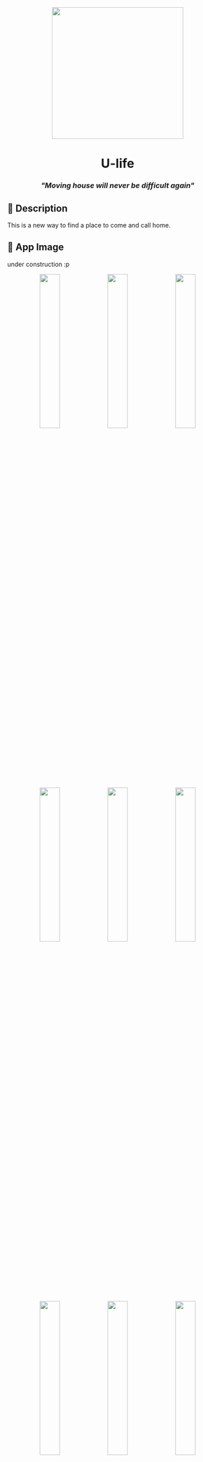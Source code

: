
<div align="center">

<img width="" src="logo_app.png"  width=300 height=300  align="center">



# U-life

</div>

<h3 align="center">
<i>"Moving house will never be difficult again"</i>
</h3>

## 📃 Description
This is a new way to find a place to come and call home.


## 📱 App Image
 under construction :p
<div align="center">
<div>
<img src="images/Imagen1.jpg" width="30%" />
<img src="images/Imagen2.jpg" width="30%" />
<img src="images/Imagen3.jpg" width="30%" />
<img src="images/Imagen4.jpg" width="30%" />
<img src="images/Imagen5.jpg" width="30%" />
<img src="images/Imagen6.jpg" width="30%" />
<img src="images/Imagen7.jpg" width="30%" />
<img src="images/Imagen8.jpg" width="30%" />
<img src="images/Imagen9.jpg" width="30%" />
</div>
</div>

## 📲 Installation

1. **Download by :** [under construction](play.google.com)


## 👥 Authors

- Leader & Developer: [Brandon Fuentes](https://github.com/BrandonFnts)
- Developer & UX/UI : [Lenn Monroy](https://github.com/ReiLennux)


---

Thank you for your interest in our project!

## 🛠 Technologies used for the development of the application

<p align="left">
    <img src="https://img.shields.io/badge/Kotlin-282C34?logo=kotlin" alt="Kotlin logo" title="Kotlin" height="25" />
    <img src="https://img.shields.io/badge/JetpackCompose-282C34?logo=jetpackcompose" alt="JetpackCompose logo" title="JetpackCompose" height="25" />
    <img src="https://img.shields.io/badge/Google Cloud-282C34?logo=googlecloud" alt="Google Cloud logo" title="Google Cloud" height="25" />
    <img src="https://img.shields.io/badge/Android-282C34?logo=android" alt="Android logo" title="Android" height="25" />
    <img src="https://img.shields.io/badge/Material Design-282C34?logo=materialdesign" alt="Material Design logo" title="Material Design" height="25" />
    <img src="https://img.shields.io/badge/Made with love-282C34?logo=undertale" alt="JavaScript logo" title="JavaScript" height="25" />
</p>



